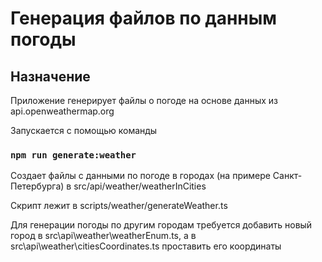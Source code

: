 # Генерация файлов по данным погоды

## Назначение

Приложение генерирует файлы о погоде на основе данных из api.openweathermap.org

Запускается с помощью команды
 
### `npm run generate:weather`

Создает файлы с данными по погоде в городах (на примере Санкт-Петербурга) в src/api/weather/weatherInCities

Скрипт лежит в scripts/weather/generateWeather.ts

Для генерации погоды по другим городам требуется добавить новый город в src\api\weather\weatherEnum.ts,
а в src\api\weather\citiesCoordinates.ts проставить его координаты
